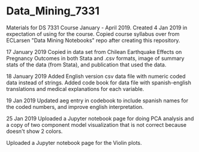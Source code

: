 # Data_Mining_7331
Materials for DS 7331 Course January - April 2019.
Created 4 Jan 2019 in expectation of using for the course.
Copied course syllabus over from ECLarsen "Data Mining Notebooks" repo after creating this repository.

17 January 2019
Copied in data set from Chilean Earthquake Effects on Pregnancy Outcomes in both Stata and .csv formats, image of summary stats of the data (from Stata), and publication that used the data.

18 January 2019
Added English version csv data file with numeric coded data instead of strings. Added code book for data file with spanish-english translations and medical explanations for each variable.

19 Jan 2019
Updated aeg entry in codebook to include spanish names for the coded numbers, and improve english interpretation.

25 Jan 2019
Uploaded a Jupyter notebook page for doing PCA analysis and a copy of two component model visualization that is not correct because doesn't show 2 colors.

Uploaded a Jupyter notebook page for the Violin plots.

